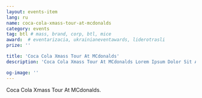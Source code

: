 ```yaml
---
layout: events-item
lang: ru
name: coca-cola-xmass-tour-at-mcdonalds
category: events
tag: btl # mass, brand, corp, btl, mice
award:  # eventarizacia, ukrainianeventawards, liderotrasli
prize: ''

title: 'Coca Cola Xmass Tour At MCdonalds'
description: 'Coca Cola Xmass Tour At MCdonalds Lorem Ipsum Dolor Sit Amet Consectetur'

og-image: ''
---
```


Coca Cola Xmass Tour At MCdonalds.
